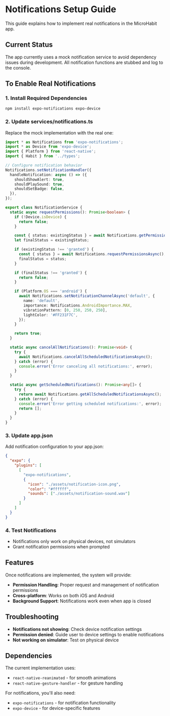 # Notifications Setup Guide

This guide explains how to implement real notifications in the MicroHabit app.

## Current Status

The app currently uses a mock notification service to avoid dependency issues during development. All notification functions are stubbed and log to the console.

## To Enable Real Notifications

### 1. Install Required Dependencies

```bash
npm install expo-notifications expo-device
```

### 2. Update services/notifications.ts

Replace the mock implementation with the real one:

```typescript
import * as Notifications from 'expo-notifications';
import * as Device from 'expo-device';
import { Platform } from 'react-native';
import { Habit } from '../types';

// Configure notification behavior
Notifications.setNotificationHandler({
  handleNotification: async () => ({
    shouldShowAlert: true,
    shouldPlaySound: true,
    shouldSetBadge: false,
  }),
});

export class NotificationService {
  static async requestPermissions(): Promise<boolean> {
    if (!Device.isDevice) {
      return false;
    }

    const { status: existingStatus } = await Notifications.getPermissionsAsync();
    let finalStatus = existingStatus;

    if (existingStatus !== 'granted') {
      const { status } = await Notifications.requestPermissionsAsync();
      finalStatus = status;
    }

    if (finalStatus !== 'granted') {
      return false;
    }

    if (Platform.OS === 'android') {
      await Notifications.setNotificationChannelAsync('default', {
        name: 'default',
        importance: Notifications.AndroidImportance.MAX,
        vibrationPattern: [0, 250, 250, 250],
        lightColor: '#FF231F7C',
      });
    }

    return true;
  }

  static async cancelAllNotifications(): Promise<void> {
    try {
      await Notifications.cancelAllScheduledNotificationsAsync();
    } catch (error) {
      console.error('Error canceling all notifications:', error);
    }
  }

  static async getScheduledNotifications(): Promise<any[]> {
    try {
      return await Notifications.getAllScheduledNotificationsAsync();
    } catch (error) {
      console.error('Error getting scheduled notifications:', error);
      return [];
    }
  }
}
```

### 3. Update app.json

Add notification configuration to your app.json:

```json
{
  "expo": {
    "plugins": [
      [
        "expo-notifications",
        {
          "icon": "./assets/notification-icon.png",
          "color": "#ffffff",
          "sounds": ["./assets/notification-sound.wav"]
        }
      ]
    ]
  }
}
```

### 4. Test Notifications

- Notifications only work on physical devices, not simulators
- Grant notification permissions when prompted

## Features

Once notifications are implemented, the system will provide:

- **Permission Handling**: Proper request and management of notification permissions
- **Cross-platform**: Works on both iOS and Android
- **Background Support**: Notifications work even when app is closed

## Troubleshooting

- **Notifications not showing**: Check device notification settings
- **Permission denied**: Guide user to device settings to enable notifications
- **Not working on simulator**: Test on physical device

## Dependencies

The current implementation uses:
- `react-native-reanimated` - for smooth animations
- `react-native-gesture-handler` - for gesture handling

For notifications, you'll also need:
- `expo-notifications` - for notification functionality
- `expo-device` - for device-specific features 